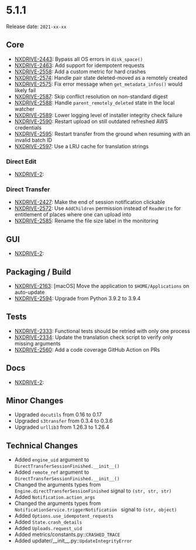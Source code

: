 # 5.1.1

Release date: `2021-xx-xx`

## Core

- [NXDRIVE-2443](https://jira.nuxeo.com/browse/NXDRIVE-2443): Bypass all OS errors in `disk_space()`
- [NXDRIVE-2463](https://jira.nuxeo.com/browse/NXDRIVE-2463): Add support for idempotent requests
- [NXDRIVE-2558](https://jira.nuxeo.com/browse/NXDRIVE-2558): Add a custom metric for hard crashes
- [NXDRIVE-2574](https://jira.nuxeo.com/browse/NXDRIVE-2574): Handle pair state deleted-moved as a remotely created
- [NXDRIVE-2575](https://jira.nuxeo.com/browse/NXDRIVE-2575): Fix error message when `get_metadata_infos()` would likely fail
- [NXDRIVE-2587](https://jira.nuxeo.com/browse/NXDRIVE-2587): Skip conflict resolution on non-standard digest
- [NXDRIVE-2588](https://jira.nuxeo.com/browse/NXDRIVE-2588): Handle `parent_remotely_deleted` state in the local watcher
- [NXDRIVE-2589](https://jira.nuxeo.com/browse/NXDRIVE-2589): Lower logging level of installer integrity check failure
- [NXDRIVE-2590](https://jira.nuxeo.com/browse/NXDRIVE-2590): Restart upload on still outdated refreshed AWS credentials
- [NXDRIVE-2595](https://jira.nuxeo.com/browse/NXDRIVE-2595): Restart transfer from the ground when resuming with an invalid batch ID
- [NXDRIVE-2597](https://jira.nuxeo.com/browse/NXDRIVE-2597): Use a LRU cache for translation strings

### Direct Edit

- [NXDRIVE-2](https://jira.nuxeo.com/browse/NXDRIVE-2):

### Direct Transfer

- [NXDRIVE-2427](https://jira.nuxeo.com/browse/NXDRIVE-2427): Make the end of session notification clickable
- [NXDRIVE-2572](https://jira.nuxeo.com/browse/NXDRIVE-2572): Use `AddChildren` permission instead of `ReadWrite` for entitlement of places where one can upload into
- [NXDRIVE-2585](https://jira.nuxeo.com/browse/NXDRIVE-2585): Rename the file size label in the monitoring

## GUI

- [NXDRIVE-2](https://jira.nuxeo.com/browse/NXDRIVE-2):

## Packaging / Build

- [NXDRIVE-2163](https://jira.nuxeo.com/browse/NXDRIVE-2163): [macOS] Move the application to `$HOME/Applications` on auto-update
- [NXDRIVE-2594](https://jira.nuxeo.com/browse/NXDRIVE-2594): Upgrade from Python 3.9.2 to 3.9.4

## Tests

- [NXDRIVE-2333](https://jira.nuxeo.com/browse/NXDRIVE-2333): Functional tests should be retried with only one process
- [NXDRIVE-2334](https://jira.nuxeo.com/browse/NXDRIVE-2334): Update the translation check script to verify only missing arguments
- [NXDRIVE-2560](https://jira.nuxeo.com/browse/NXDRIVE-2560): Add a code coverage GitHub Action on PRs

## Docs

- [NXDRIVE-2](https://jira.nuxeo.com/browse/NXDRIVE-2):

## Minor Changes

- Upgraded `docutils` from 0.16 to 0.17
- Upgraded `s3transfer` from 0.3.4 to 0.3.6
- Upgraded `urllib3` from 1.26.3 to 1.26.4

## Technical Changes

- Added `engine_uid` argument to `DirectTransferSessionFinished.__init__()`
- Added `remote_ref` argument to `DirectTransferSessionFinished.__init__()`
- Changed the arguments types from `Engine.directTransferSessionFinished` signal to `(str, str, str)`
- Added `Notification.action_args`
- Changed the arguments types from `NotificationService.triggerNotification ` signal to `(str, object)`
- Added `Options.use_idempotent_requests`
- Added `State.crash_details`
- Added `Uploads.request_uid`
- Added metrics/constants.py::`CRASHED_TRACE`
- Added updater/\_\_init\_\_.py::`UpdateIntegrityError`
